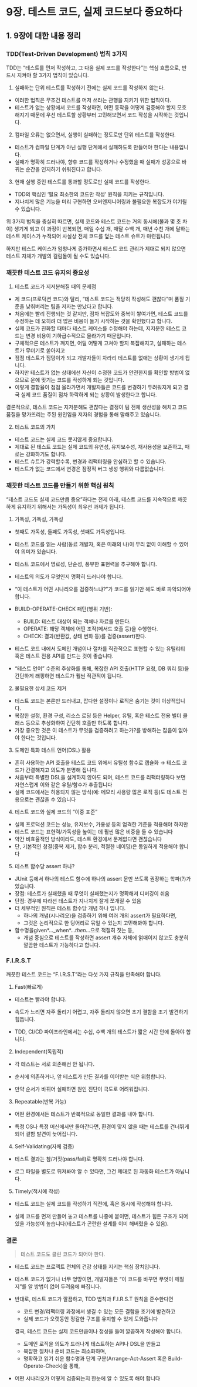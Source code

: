 # 9장. 테스트 코드, 실제 코드보다 중요하다

## 1. 9장에 대한 내용 정리

### TDD(Test-Driven Development) 법칙 3가지

TDD는 “테스트를 먼저 작성하고, 그 다음 실제 코드를 작성한다”는 핵심 흐름으로, 반드시 지켜야 할 3가지 법칙이 있습니다.

1. 실패하는 단위 테스트를 작성하기 전에는 실제 코드를 작성하지 않는다.

- 이러한 법칙은 무조건 테스트를 머저 쓰라는 관행을 지키기 위한 법칙이다.
- 테스트가 없는 상황에서 코드를 작성하면, 어떤 동작을 어떻게 검증해야 할지 모호해지기 때문에 우선 테스트할 상황부터 고민해보면서 코드 작성을 시작하는 것입니다.

2. 컴파일 오류는 없으면서, 실행이 실패하는 정도로만 단위 테스트를 작성한다.

- 테스트가 컴파일 단계가 아닌 실행 단계에서 실패하도록 만들어야 한다는 내용입니다.
- 실패가 명확히 드러나야, 향후 코드를 작성하거나 수정했을 때 실패가 성공으로 바뀌는 순간을 인지하기 쉬워진다고 합니다.

3. 현재 실행 중인 테스트를 통과할 정도로만 실제 코드를 작성한다.

- TDD의 핵심인 ‘필요 최소한의 코드만 작성’ 원칙을 지키는 규칙입니다.
- 지나치게 많은 기능을 미리 구현하면 오버엔지니어링과 불필요한 복잡도가 야기될 수 있습니다.

위 3가지 법칙을 충실히 따르면, 실제 코드와 테스트 코드는 거의 동시에(불과 몇 초 차이) 생기게 되고 이 과정이 반복되면, 매일 수십 개, 매달 수백 개, 매년 수천 개에 달하는 테스트 케이스가 누적되어 사실상 전체 코드를 덮는 테스트 슈트가 마련됩니다.

하지만 테스트 케이스가 엄청나게 증가하면서 테스트 코드 관리가 제대로 되지 않으면 테스트 자체가 개발의 걸림돌이 될 수도 있습니다.

### 깨끗한 테스트 코드 유지의 중요성

1. 테스트 코드가 지저분해질 때의 문제점

- 제 코드(프로덕션 코드)와 달리, “테스트 코드는 적당히 작성해도 괜찮다”며 품질 기준을 낮춰버리는 팀을 저자는 만났다고 합니다.
- 처음에는 빨리 진행되는 것 같지만, 점차 복잡도와 중복이 쌓여가면, 테스트 코드를 수정하는 데 오히려 더 많은 비용이 들기 시작하는 것을 확인했다고 합니다.
- 실제 코드가 진화할 때마다 테스트 케이스를 수정해야 하는데, 지저분한 테스트 코드는 변경 비용이 기하급수적으로 올라가기 때문입니다.
- 구체적으론 테스트가 깨지면, 어딜 어떻게 고쳐야 할지 복잡해지고, 실패하는 테스트가 무더기로 쏟아지고
- 점점 테스트가 짐덩이가 되고 개발자들이 차라리 테스트를 없애는 상황이 생기게 됩니다.
- 하지만 테스트가 없는 상태에선 자신이 수정한 코드가 안전한지를 확인할 방법이 없으므로 운에 맞기는 코드를 작성하게 되는 것입니다.
- 이렇게 결함율이 점점 올라가면서 개발자들은 코드를 변경하기 두려워지게 되고 결국 실제 코드 품질이 점차 하락하게 되는 상황이 발생한다고 합니다.

결론적으로, 테스트 코드는 지저분해도 괜찮다는 결정이 팀 전체 생산성을 해치고 코드 품질을 망가뜨리는 주된 원인임을 저자의 경험을 통해 말해주고 있습니다.

2. 테스트 코드의 가치

- 테스트 코드는 실제 코드 못지않게 중요합니다.
- 제대로 된 테스트 코드는 실제 코드의 유연성, 유지보수성, 재사용성을 보존하고, 때로는 강화하기도 합니다.
- 테스트 슈트가 강력할수록, 변경과 리팩터링을 안심하고 할 수 있습니다.
- 테스트가 없는 코드에서 변경은 잠정적 버그 생성 행위와 다름없습니다.

### 깨끗한 테스트 코드를 만들기 위한 핵심 원칙

“테스트 코드도 실제 코드만큼 중요”하다는 전제 아래,
테스트 코드를 지속적으로 깨끗하게 유지하기 위해서는 가독성이 최우선 과제가 됩니다.

1. 가독성, 가독성, 가독성

- 첫째도 가독성, 둘째도 가독성, 셋째도 가독성입니다.
- 테스트 코드를 읽는 사람(동료 개발자, 혹은 미래의 나)이 무리 없이 이해할 수 있어야 의미가 있습니다.
- 테스트 코드에서 명료성, 단순성, 풍부한 표현력을 추구해야 합니다.
- 테스트의 의도가 무엇인지 명확히 드러나야 합니다.

- “이 테스트가 어떤 시나리오를 검증하느냐?”가 코드를 읽기만 해도 바로 파악되어야 합니다.
- BUILD-OPERATE-CHECK 패턴(행위 기반):
  - BUILD: 테스트 대상이 되는 객체나 자료를 만든다.
  - OPERATE: 해당 객체에 어떤 조작(메서드 호출 등)을 수행한다.
  - CHECK: 결과(반환값, 상태 변화 등)를 검증(assert)한다.
- 테스트 코드 내에서 도메인 개념이나 절차를 직관적으로 표현할 수 있는 유틸리티 혹은 테스트 전용 API를 만드는 것이 좋습니다.
- “테스트 언어” 수준의 추상화를 통해, 복잡한 API 호출(HTTP 요청, DB 쿼리 등)을 간단하게 래핑하면 테스트가 훨씬 직관적이 됩니다.

2. 불필요한 상세 코드 제거

- 테스트 코드는 본론만 드러내고, 잡다한 설정이나 로직은 숨기는 것이 이상적입니다.
- 복잡한 설정, 환경 구성, 리소스 로딩 등은 Helper, 유틸, 혹은 테스트 전용 빌더 클래스 등으로 추상화하여 간단히 호출만 하도록 합니다.
- 가장 중요한 것은 이 테스트가 무엇을 검증하려고 하는가?를 방해하는 잡음이 없아야 한다는 것입니다.

3. 도메인 특화 테스트 언어(DSL) 활용

- 흔히 사용하는 API 호출을 테스트 코드 위에서 유틸성 함수로 캡슐화 → 테스트 코드가 간결해지고 의도가 분명해 집니다.
- 처음부터 특별한 DSL을 설계하지 않아도 되며, 테스트 코드를 리팩터링하다 보면 자연스럽게 이와 같은 유틸/함수가 추출됩니다
- 실제 코드에서는 허용되지 않는 방식(예: 메모리 사용량 많은 로직 등)도 테스트 전용으로는 괜찮을 수 있습니다

4. 테스트 코드와 실제 코드의 “이중 표준”

- 실제 프로덕션 코드는 성능, 유지보수, 가용성 등의 엄격한 기준을 적용해야 하지만
- 테스트 코드는 표현력/가독성을 높이는 데 훨씬 많은 비중을 둘 수 있습니다
- 약간 비효율적인 방식이라도, 테스트 환경에서 문제없다면 괜찮습니다
- 단, 기본적인 청결(중복 제거, 함수 분리, 적절한 네이밍)은 동일하게 적용해야 합니다

5. 테스트 함수당 assert 하나?

- JUnit 등에서 하나의 테스트 함수에 하나의 assert 문만 쓰도록 권장하는 학파(?)가 있습니다.
- 장점: 테스트가 실패했을 때 무엇이 실패했는지가 명확해져 디버깅이 쉬움
- 단점: 경우에 따라선 테스트가 지나치게 잘게 쪼개질 수 있음
- 더 세부적인 원칙은 테스트 함수당 개념 하나 입니다.
  - 하나의 개념(시나리오)을 검증하기 위해 여러 개의 assert가 필요하다면,
  - 그것은 논리적으로 한 덩어리로 묶일 수 있는지 고민해봐야 합니다.
- 함수명을given*...\_when*..._then_...으로 적절히 짓는 등,
  - 개념 중심으로 테스트를 작성하면 assert 개수 자체에 얽매이지 않고도 충분히 깔끔한 테스트가 가능하다고 합니다.

### F.I.R.S.T

깨끗한 테스트 코드는 “F.I.R.S.T”라는 다섯 가지 규칙을 만족해야 합니다.

1. Fast(빠르게)

- 테스트는 빨라야 합니다.

- 속도가 느리면 자주 돌리기 어렵고, 자주 돌리지 않으면 초기 결함을 조기 발견하기 힘듭니다.

- TDD, CI/CD 파이프라인에서는 수십, 수백 개의 테스트가 짧은 시간 안에 돌아야 합니다.

2. Independent(독립적)

- 각 테스트는 서로 의존해선 안 됩니다.

- 순서에 의존하거나, 앞 테스트가 만든 결과를 이어받는 식은 위험합니다.

- 만약 순서가 바뀌어 실패하면 원인 진단이 극도로 어려워집니다.

3. Repeatable(반복 가능)

- 어떤 환경에서든 테스트가 반복적으로 동일한 결과를 내야 합니다.

- 특정 OS나 특정 머신에서만 돌아간다면, 환경이 맞지 않을 때는 테스트를 건너뛰게 되어 결함 발견이 늦어집니다.

4. Self-Validating(자체 검증)

- 테스트 결과는 참/거짓(pass/fail)로 명확히 드러나야 합니다.

- 로그 파일을 별도로 뒤져봐야 알 수 있다면, 그건 제대로 된 자동화 테스트가 아닙니다.

5. Timely(적시에 작성)

- 테스트 코드는 실제 코드를 작성하기 직전에, 혹은 동시에 작성해야 합니다.

- 실제 코드를 먼저 만들어 놓고 테스트를 나중에 붙이면, 테스트가 힘든 구조가 되어 있을 가능성이 높습니다(테스트가 곤란한 설계를 이미 해버렸을 수 있음).

### 결론

> 테스트 코드도 클린 코드가 되어야 한다.

- 테스트 코드는 프로젝트 전체의 건강 상태를 지키는 핵심 장치입니다.
- 테스트 코드가 없거나 너무 엉망이면, 개발자들은 “이 코드를 바꾸면 무엇이 깨질지”를 알 방법이 없어 두려움에 빠집니다.
- 반대로, 테스트 코드가 깔끔하고, TDD 법칙과 F.I.R.S.T 원칙을 준수한다면

  - 코드 변경/리팩터링 과정에서 생길 수 있는 모든 결함을 조기에 발견하고
  - 실제 코드가 오랫동안 정갈한 구조를 유지할 수 있게 도와줍니다

  결국, 테스트 코드는 실제 코드만큼이나 정성을 들여 깔끔하게 작성해야 합니다.

  - 도메인 로직을 의도가 드러나게 테스트하는 API나 DSL을 만들고
  - 복잡한 절차나 준비 코드는 최소화하며,
  - 명확하고 읽기 쉬운 함수명과 단계 구분(Arrange-Act-Assert 혹은 Build-Operate-Check)을 통해,

- 어떤 시나리오가 어떻게 검증되는지 한눈에 알 수 있도록 해야 합니다
